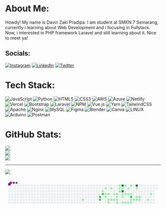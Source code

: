 # About Me:
Howdy! My name is Davin Zaki Pradipa. I am student at SMKN 7 Semarang, currently i learning about Web Development and i focusing in Fullstack. Now, i interested in PHP framework Laravel and still learning about it. Nice to meet ya!


## Socials:
[![Instagram](https://img.shields.io/badge/Instagram-%23E4405F.svg?logo=Instagram&logoColor=white)](https://instagram.com/davinzakip) [![LinkedIn](https://img.shields.io/badge/LinkedIn-%230077B5.svg?logo=linkedin&logoColor=white)](https://linkedin.com/in/davinzaki) [![Twitter](https://img.shields.io/badge/Twitter-%231DA1F2.svg?logo=Twitter&logoColor=white)](https://twitter.com/davinzaki11) 

# Tech Stack:
![JavaScript](https://img.shields.io/badge/javascript-%23323330.svg?style=flat&logo=javascript&logoColor=%23F7DF1E) ![Python](https://img.shields.io/badge/python-3670A0?style=flat&logo=python&logoColor=ffdd54) ![HTML5](https://img.shields.io/badge/html5-%23E34F26.svg?style=flat&logo=html5&logoColor=white) ![CSS3](https://img.shields.io/badge/css3-%231572B6.svg?style=flat&logo=css3&logoColor=white) ![AWS](https://img.shields.io/badge/AWS-%23FF9900.svg?style=flat&logo=amazon-aws&logoColor=white) ![Azure](https://img.shields.io/badge/azure-%230072C6.svg?style=flat&logo=azure-devops&logoColor=white) ![Netlify](https://img.shields.io/badge/netlify-%23000000.svg?style=flat&logo=netlify&logoColor=#00C7B7) ![Vercel](https://img.shields.io/badge/vercel-%23000000.svg?style=flat&logo=vercel&logoColor=white) ![Bootstrap](https://img.shields.io/badge/bootstrap-%23563D7C.svg?style=flat&logo=bootstrap&logoColor=white) ![Laravel](https://img.shields.io/badge/laravel-%23FF2D20.svg?style=flat&logo=laravel&logoColor=white) ![NPM](https://img.shields.io/badge/NPM-%23000000.svg?style=flat&logo=npm&logoColor=white) ![Vue.js](https://img.shields.io/badge/vuejs-%2335495e.svg?style=flat&logo=vuedotjs&logoColor=%234FC08D) ![Yarn](https://img.shields.io/badge/yarn-%232C8EBB.svg?style=flat&logo=yarn&logoColor=white) ![TailwindCSS](https://img.shields.io/badge/tailwindcss-%2338B2AC.svg?style=flat&logo=tailwind-css&logoColor=white) ![Apache](https://img.shields.io/badge/apache-%23D42029.svg?style=flat&logo=apache&logoColor=white) ![Nginx](https://img.shields.io/badge/nginx-%23009639.svg?style=flat&logo=nginx&logoColor=white) ![MySQL](https://img.shields.io/badge/mysql-%2300f.svg?style=flat&logo=mysql&logoColor=white) 	![Figma](https://img.shields.io/badge/figma-%23F24E1E.svg?style=flat&logo=figma&logoColor=white) ![Blender](https://img.shields.io/badge/blender-%23F5792A.svg?style=flat&logo=blender&logoColor=white) ![Canva](https://img.shields.io/badge/Canva-%2300C4CC.svg?style=flat&logo=Canva&logoColor=white) ![LINUX](https://img.shields.io/badge/Linux-FCC624?style=flat&logo=linux&logoColor=black) ![Arduino](https://img.shields.io/badge/-Arduino-00979D?style=flat&logo=Arduino&logoColor=white) ![Postman](https://img.shields.io/badge/Postman-FF6C37?style=flat&logo=postman&logoColor=white)
# GitHub Stats:
![](https://github-readme-stats.vercel.app/api?username=davinzaki&theme=dark&hide_border=false&include_all_commits=true&count_private=true)<br/>
![](https://github-readme-streak-stats.herokuapp.com/?user=davinzaki&theme=dark&hide_border=false)<br/>
![](https://github-readme-stats.vercel.app/api/top-langs/?username=davinzaki&theme=dark&hide_border=false&include_all_commits=true&count_private=true&layout=compact)

---
[![](https://visitcount.itsvg.in/api?id=davinzaki&icon=0&color=12)](https://visitcount.itsvg.in)

<svg viewBox="-16 -32 880 192" width="880" height="192" xmlns="http://www.w3.org/2000/svg"><style>@keyframes c0{15.16%{fill:var(--c1)}15.18%,to{fill:var(--ce)}}@keyframes c1{68.71%{fill:var(--c2)}68.73%,to{fill:var(--ce)}}@keyframes c2{69.18%{fill:var(--c2)}69.2%,to{fill:var(--ce)}}@keyframes c3{19.9%{fill:var(--c1)}19.92%,to{fill:var(--ce)}}@keyframes c4{67.76%{fill:var(--c2)}67.78%,to{fill:var(--ce)}}@keyframes c5{20.84%{fill:var(--c1)}20.86%,to{fill:var(--ce)}}@keyframes c6{41.7%{fill:var(--c1)}41.72%,to{fill:var(--ce)}}@keyframes c7{42.17%{fill:var(--c1)}42.19%,to{fill:var(--ce)}}@keyframes c8{41.22%{fill:var(--c1)}41.24%,to{fill:var(--ce)}}@keyframes c9{43.12%{fill:var(--c1)}43.14%,to{fill:var(--ce)}}@keyframes ca{48.33%{fill:var(--c1)}48.35%,to{fill:var(--ce)}}@keyframes cb{21.79%{fill:var(--c1)}21.81%,to{fill:var(--ce)}}@keyframes cc{43.59%{fill:var(--c1)}43.61%,to{fill:var(--ce)}}@keyframes cd{40.27%{fill:var(--c1)}40.29%,to{fill:var(--ce)}}@keyframes ce{44.07%{fill:var(--c1)}44.09%,to{fill:var(--ce)}}@keyframes cf{39.8%{fill:var(--c1)}39.82%,to{fill:var(--ce)}}@keyframes cg{45.01%{fill:var(--c1)}45.03%,to{fill:var(--ce)}}@keyframes ch{44.54%{fill:var(--c1)}44.56%,to{fill:var(--ce)}}@keyframes ci{46.91%{fill:var(--c1)}46.93%,to{fill:var(--ce)}}@keyframes cj{37.9%{fill:var(--c1)}37.92%,to{fill:var(--ce)}}@keyframes ck{23.21%{fill:var(--c1)}23.23%,to{fill:var(--ce)}}@keyframes cl{36.96%{fill:var(--c1)}36.98%,to{fill:var(--ce)}}@keyframes cm{75.35%{fill:var(--c4)}75.37%,to{fill:var(--ce)}}@keyframes cn{23.69%{fill:var(--c1)}23.71%,to{fill:var(--ce)}}@keyframes co{74.4%{fill:var(--c4)}74.42%,to{fill:var(--ce)}}@keyframes cp{36.01%{fill:var(--c1)}36.03%,to{fill:var(--ce)}}@keyframes cq{35.54%{fill:var(--c1)}35.56%,to{fill:var(--ce)}}@keyframes cr{34.59%{fill:var(--c1)}34.61%,to{fill:var(--ce)}}@keyframes cs{26.53%{fill:var(--c1)}26.55%,to{fill:var(--ce)}}@keyframes ct{27.95%{fill:var(--c1)}27.97%,to{fill:var(--ce)}}@keyframes cu{34.11%{fill:var(--c1)}34.13%,to{fill:var(--ce)}}@keyframes cv{24.63%{fill:var(--c1)}24.65%,to{fill:var(--ce)}}@keyframes cw{28.43%{fill:var(--c1)}28.45%,to{fill:var(--ce)}}@keyframes cx{33.64%{fill:var(--c1)}33.66%,to{fill:var(--ce)}}@keyframes cy{25.58%{fill:var(--c1)}25.6%,to{fill:var(--ce)}}@keyframes cz{28.9%{fill:var(--c1)}28.92%,to{fill:var(--ce)}}@keyframes c10{62.55%{fill:var(--c2)}62.57%,to{fill:var(--ce)}}@keyframes c11{32.69%{fill:var(--c1)}32.71%,to{fill:var(--ce)}}@keyframes c12{33.17%{fill:var(--c1)}33.19%,to{fill:var(--ce)}}@keyframes c13{32.22%{fill:var(--c1)}32.24%,to{fill:var(--ce)}}@keyframes c14{77.72%{fill:var(--c4)}77.74%,to{fill:var(--ce)}}@keyframes c15{60.18%{fill:var(--c1)}60.2%,to{fill:var(--ce)}}@keyframes c16{30.32%{fill:var(--c1)}30.34%,to{fill:var(--ce)}}@keyframes c17{31.74%{fill:var(--c1)}31.76%,to{fill:var(--ce)}}@keyframes c18{30.8%{fill:var(--c1)}30.82%,to{fill:var(--ce)}}@keyframes c19{31.27%{fill:var(--c1)}31.29%,to{fill:var(--ce)}}@keyframes c1a{55.44%{fill:var(--c1)}55.46%,to{fill:var(--ce)}}@keyframes c1b{56.86%{fill:var(--c1)}56.88%,to{fill:var(--ce)}}@keyframes u0{15.16%{transform:scale(0,1)}15.18%,19.9%{transform:scale(.02,1)}19.92%,20.84%{transform:scale(.05,1)}20.86%,21.79%{transform:scale(.07,1)}21.81%,23.21%{transform:scale(.1,1)}23.23%,23.69%{transform:scale(.12,1)}23.71%,24.63%{transform:scale(.15,1)}24.65%,25.58%{transform:scale(.17,1)}25.6%,26.53%{transform:scale(.2,1)}26.55%,27.95%{transform:scale(.22,1)}27.97%,28.43%{transform:scale(.24,1)}28.45%,28.9%{transform:scale(.27,1)}28.92%,30.32%{transform:scale(.29,1)}30.34%,30.8%{transform:scale(.32,1)}30.82%,31.27%{transform:scale(.34,1)}31.29%,31.74%{transform:scale(.37,1)}31.76%,32.22%{transform:scale(.39,1)}32.24%,32.69%{transform:scale(.41,1)}32.71%,33.17%{transform:scale(.44,1)}33.19%,33.64%{transform:scale(.46,1)}33.66%,34.11%{transform:scale(.49,1)}34.13%,34.59%{transform:scale(.51,1)}34.61%,35.54%{transform:scale(.54,1)}35.56%,36.01%{transform:scale(.56,1)}36.03%,36.96%{transform:scale(.59,1)}36.98%,37.9%{transform:scale(.61,1)}37.92%,39.8%{transform:scale(.63,1)}39.82%,40.27%{transform:scale(.66,1)}40.29%,41.22%{transform:scale(.68,1)}41.24%,41.7%{transform:scale(.71,1)}41.72%,42.17%{transform:scale(.73,1)}42.19%,43.12%{transform:scale(.76,1)}43.14%,43.59%{transform:scale(.78,1)}43.61%,44.07%{transform:scale(.8,1)}44.09%,44.54%{transform:scale(.83,1)}44.56%,45.01%{transform:scale(.85,1)}45.03%,46.91%{transform:scale(.88,1)}46.93%,48.33%{transform:scale(.9,1)}48.35%,55.44%{transform:scale(.93,1)}55.46%,56.86%{transform:scale(.95,1)}56.88%,60.18%{transform:scale(.98,1)}60.2%,to{transform:scale(1,1)}}@keyframes u1{62.55%{transform:scale(0,1)}62.57%,67.76%{transform:scale(.25,1)}67.78%,68.71%{transform:scale(.5,1)}68.73%,69.18%{transform:scale(.75,1)}69.2%,to{transform:scale(1,1)}}@keyframes u2{74.4%{transform:scale(0,1)}74.42%,75.35%{transform:scale(.33,1)}75.37%,77.72%{transform:scale(.67,1)}77.74%,to{transform:scale(1,1)}}@keyframes s0{0%,99.53%{transform:translate(0,-16px)}.47%{transform:translate(0,0)}12.8%{transform:translate(416px,0)}15.17%{transform:translate(416px,80px)}17.54%{transform:translate(496px,80px)}18.48%{transform:translate(496px,48px)}18.96%,68.25%{transform:translate(512px,48px)}19.43%{transform:translate(512px,32px)}20.38%{transform:translate(544px,32px)}20.85%{transform:translate(544px,16px)}25.12%,61.14%{transform:translate(688px,16px)}25.59%{transform:translate(688px,0)}26.54%{transform:translate(656px,0)}27.96%{transform:translate(656px,48px)}29.86%{transform:translate(720px,48px)}30.33%{transform:translate(720px,64px)}30.81%{transform:translate(736px,64px)}31.28%{transform:translate(736px,80px)}32.7%{transform:translate(688px,80px)}33.18%{transform:translate(688px,96px)}34.6%{transform:translate(640px,96px)}36.02%{transform:translate(640px,48px)}36.49%{transform:translate(624px,48px)}37.91%{transform:translate(624px,0)}38.39%{transform:translate(608px,0)}39.81%{transform:translate(608px,48px)}41.71%{transform:translate(544px,48px)}42.18%{transform:translate(544px,64px)}42.65%{transform:translate(560px,64px)}43.13%,48.82%{transform:translate(560px,80px)}44.55%,46.45%{transform:translate(608px,80px)}45.02%{transform:translate(608px,64px)}45.5%{transform:translate(624px,64px)}45.97%{transform:translate(624px,80px)}46.92%{transform:translate(608px,96px)}48.34%{transform:translate(560px,96px)}55.92%{transform:translate(800px,80px)}57.82%{transform:translate(800px,16px)}62.56%{transform:translate(688px,64px)}63.03%{transform:translate(672px,64px)}63.51%{transform:translate(672px,48px)}69.19%{transform:translate(512px,80px)}72.99%{transform:translate(640px,80px)}75.36%{transform:translate(640px,0)}77.73%{transform:translate(720px,0)}78.2%{transform:translate(720px,-16px)}}@keyframes s1{0%,99.53%{transform:translate(16px,-16px)}.47%{transform:translate(0,-16px)}.95%{transform:translate(0,0)}13.27%{transform:translate(416px,0)}15.64%{transform:translate(416px,80px)}18.01%{transform:translate(496px,80px)}18.96%{transform:translate(496px,48px)}19.43%,68.72%{transform:translate(512px,48px)}19.91%{transform:translate(512px,32px)}20.85%{transform:translate(544px,32px)}21.33%{transform:translate(544px,16px)}25.59%,61.61%{transform:translate(688px,16px)}26.07%{transform:translate(688px,0)}27.01%{transform:translate(656px,0)}28.44%{transform:translate(656px,48px)}30.33%{transform:translate(720px,48px)}30.81%{transform:translate(720px,64px)}31.28%{transform:translate(736px,64px)}31.75%{transform:translate(736px,80px)}33.18%{transform:translate(688px,80px)}33.65%{transform:translate(688px,96px)}35.07%{transform:translate(640px,96px)}36.49%{transform:translate(640px,48px)}36.97%{transform:translate(624px,48px)}38.39%{transform:translate(624px,0)}38.86%{transform:translate(608px,0)}40.28%{transform:translate(608px,48px)}42.18%{transform:translate(544px,48px)}42.65%{transform:translate(544px,64px)}43.13%{transform:translate(560px,64px)}43.6%,49.29%{transform:translate(560px,80px)}45.02%,46.92%{transform:translate(608px,80px)}45.5%{transform:translate(608px,64px)}45.97%{transform:translate(624px,64px)}46.45%{transform:translate(624px,80px)}47.39%{transform:translate(608px,96px)}48.82%{transform:translate(560px,96px)}56.4%{transform:translate(800px,80px)}58.29%{transform:translate(800px,16px)}63.03%{transform:translate(688px,64px)}63.51%{transform:translate(672px,64px)}63.98%{transform:translate(672px,48px)}69.67%{transform:translate(512px,80px)}73.46%{transform:translate(640px,80px)}75.83%{transform:translate(640px,0)}78.2%{transform:translate(720px,0)}78.67%{transform:translate(720px,-16px)}}@keyframes s2{0%,99.53%{transform:translate(32px,-16px)}.95%{transform:translate(0,-16px)}1.42%{transform:translate(0,0)}13.74%{transform:translate(416px,0)}16.11%{transform:translate(416px,80px)}18.48%{transform:translate(496px,80px)}19.43%{transform:translate(496px,48px)}19.91%,69.19%{transform:translate(512px,48px)}20.38%{transform:translate(512px,32px)}21.33%{transform:translate(544px,32px)}21.8%{transform:translate(544px,16px)}26.07%,62.09%{transform:translate(688px,16px)}26.54%{transform:translate(688px,0)}27.49%{transform:translate(656px,0)}28.91%{transform:translate(656px,48px)}30.81%{transform:translate(720px,48px)}31.28%{transform:translate(720px,64px)}31.75%{transform:translate(736px,64px)}32.23%{transform:translate(736px,80px)}33.65%{transform:translate(688px,80px)}34.12%{transform:translate(688px,96px)}35.55%{transform:translate(640px,96px)}36.97%{transform:translate(640px,48px)}37.44%{transform:translate(624px,48px)}38.86%{transform:translate(624px,0)}39.34%{transform:translate(608px,0)}40.76%{transform:translate(608px,48px)}42.65%{transform:translate(544px,48px)}43.13%{transform:translate(544px,64px)}43.6%{transform:translate(560px,64px)}44.08%,49.76%{transform:translate(560px,80px)}45.5%,47.39%{transform:translate(608px,80px)}45.97%{transform:translate(608px,64px)}46.45%{transform:translate(624px,64px)}46.92%{transform:translate(624px,80px)}47.87%{transform:translate(608px,96px)}49.29%{transform:translate(560px,96px)}56.87%{transform:translate(800px,80px)}58.77%{transform:translate(800px,16px)}63.51%{transform:translate(688px,64px)}63.98%{transform:translate(672px,64px)}64.45%{transform:translate(672px,48px)}70.14%{transform:translate(512px,80px)}73.93%{transform:translate(640px,80px)}76.3%{transform:translate(640px,0)}78.67%{transform:translate(720px,0)}79.15%{transform:translate(720px,-16px)}}@keyframes s3{0%,99.53%{transform:translate(48px,-16px)}1.42%{transform:translate(0,-16px)}1.9%{transform:translate(0,0)}14.22%{transform:translate(416px,0)}16.59%{transform:translate(416px,80px)}18.96%{transform:translate(496px,80px)}19.91%{transform:translate(496px,48px)}20.38%,69.67%{transform:translate(512px,48px)}20.85%{transform:translate(512px,32px)}21.8%{transform:translate(544px,32px)}22.27%{transform:translate(544px,16px)}26.54%,62.56%{transform:translate(688px,16px)}27.01%{transform:translate(688px,0)}27.96%{transform:translate(656px,0)}29.38%{transform:translate(656px,48px)}31.28%{transform:translate(720px,48px)}31.75%{transform:translate(720px,64px)}32.23%{transform:translate(736px,64px)}32.7%{transform:translate(736px,80px)}34.12%{transform:translate(688px,80px)}34.6%{transform:translate(688px,96px)}36.02%{transform:translate(640px,96px)}37.44%{transform:translate(640px,48px)}37.91%{transform:translate(624px,48px)}39.34%{transform:translate(624px,0)}39.81%{transform:translate(608px,0)}41.23%{transform:translate(608px,48px)}43.13%{transform:translate(544px,48px)}43.6%{transform:translate(544px,64px)}44.08%{transform:translate(560px,64px)}44.55%,50.24%{transform:translate(560px,80px)}45.97%,47.87%{transform:translate(608px,80px)}46.45%{transform:translate(608px,64px)}46.92%{transform:translate(624px,64px)}47.39%{transform:translate(624px,80px)}48.34%{transform:translate(608px,96px)}49.76%{transform:translate(560px,96px)}57.35%{transform:translate(800px,80px)}59.24%{transform:translate(800px,16px)}63.98%{transform:translate(688px,64px)}64.45%{transform:translate(672px,64px)}64.93%{transform:translate(672px,48px)}70.62%{transform:translate(512px,80px)}74.41%{transform:translate(640px,80px)}76.78%{transform:translate(640px,0)}79.15%{transform:translate(720px,0)}79.62%{transform:translate(720px,-16px)}}:root{--cb:#1b1f230a;--cs:purple;--ce:#ebedf0;--c0:#ebedf0;--c1:#9be9a8;--c2:#40c463;--c3:#30a14e;--c4:#216e39}@media (prefers-color-scheme:dark){:root{--cb:#1b1f230a;--cs:purple;--ce:#161b22;--c1:#01311f;--c2:#034525;--c3:#0f6d31;--c4:#00c647}}.c{shape-rendering:geometricPrecision;rx:2;ry:2;fill:var(--ce);stroke-width:1px;stroke:var(--cb);animation:none 21100ms linear infinite}.c.c0{fill:var(--c1);animation-name:c0}.c.c1,.c.c2{fill:var(--c2);animation-name:c1}.c.c2{animation-name:c2}.c.c3{fill:var(--c1);animation-name:c3}.c.c4{fill:var(--c2);animation-name:c4}.c.c5,.c.c6{fill:var(--c1);animation-name:c5}.c.c6{animation-name:c6}.c.c7,.c.c8,.c.c9{fill:var(--c1);animation-name:c7}.c.c8,.c.c9{animation-name:c8}.c.c9{animation-name:c9}.c.ca,.c.cb,.c.cc{fill:var(--c1);animation-name:ca}.c.cb,.c.cc{animation-name:cb}.c.cc{animation-name:cc}.c.cd,.c.ce,.c.cf{fill:var(--c1);animation-name:cd}.c.ce,.c.cf{animation-name:ce}.c.cf{animation-name:cf}.c.cg,.c.ch,.c.ci{fill:var(--c1);animation-name:cg}.c.ch,.c.ci{animation-name:ch}.c.ci{animation-name:ci}.c.cj,.c.ck,.c.cl{fill:var(--c1);animation-name:cj}.c.ck,.c.cl{animation-name:ck}.c.cl{animation-name:cl}.c.cm{fill:var(--c4);animation-name:cm}.c.cn{fill:var(--c1);animation-name:cn}.c.co{fill:var(--c4);animation-name:co}.c.cp,.c.cq{fill:var(--c1);animation-name:cp}.c.cq{animation-name:cq}.c.cr,.c.cs,.c.ct{fill:var(--c1);animation-name:cr}.c.cs,.c.ct{animation-name:cs}.c.ct{animation-name:ct}.c.cu,.c.cv,.c.cw{fill:var(--c1);animation-name:cu}.c.cv,.c.cw{animation-name:cv}.c.cw{animation-name:cw}.c.cx,.c.cy,.c.cz{fill:var(--c1);animation-name:cx}.c.cy,.c.cz{animation-name:cy}.c.cz{animation-name:cz}.c.c10{fill:var(--c2);animation-name:c10}.c.c11,.c.c12,.c.c13{fill:var(--c1);animation-name:c11}.c.c12,.c.c13{animation-name:c12}.c.c13{animation-name:c13}.c.c14{fill:var(--c4);animation-name:c14}.c.c15{fill:var(--c1);animation-name:c15}.c.c16,.c.c17,.c.c18{fill:var(--c1);animation-name:c16}.c.c17,.c.c18{animation-name:c17}.c.c18{animation-name:c18}.c.c19,.c.c1a,.c.c1b{fill:var(--c1);animation-name:c19}.c.c1a,.c.c1b{animation-name:c1a}.c.c1b{animation-name:c1b}.s,.u{animation:none linear 21100ms infinite}.u,.u.u0{transform-origin:0 0}.u{transform:scale(0,1)}.u.u0{fill:var(--c1);animation-name:u0}.u.u1{fill:var(--c2);animation-name:u1;transform-origin:724.3px 0}.u.u2{fill:var(--c4);animation-name:u2;transform-origin:795px 0}.s{shape-rendering:geometricPrecision;fill:var(--cs)}.s.s0{transform:translate(0,-16px);animation-name:s0}.s.s1{transform:translate(16px,-16px);animation-name:s1}.s.s2{transform:translate(32px,-16px);animation-name:s2}.s.s3{transform:translate(48px,-16px);animation-name:s3}</style><rect class="c" x="2" y="2" width="12" height="12"/><rect class="c" x="2" y="18" width="12" height="12"/><rect class="c" x="2" y="34" width="12" height="12"/><rect class="c" x="2" y="50" width="12" height="12"/><rect class="c" x="2" y="66" width="12" height="12"/><rect class="c" x="2" y="82" width="12" height="12"/><rect class="c" x="2" y="98" width="12" height="12"/><rect class="c" x="18" y="2" width="12" height="12"/><rect class="c" x="18" y="18" width="12" height="12"/><rect class="c" x="18" y="34" width="12" height="12"/><rect class="c" x="18" y="50" width="12" height="12"/><rect class="c" x="18" y="66" width="12" height="12"/><rect class="c" x="18" y="82" width="12" height="12"/><rect class="c" x="18" y="98" width="12" height="12"/><rect class="c" x="34" y="2" width="12" height="12"/><rect class="c" x="34" y="18" width="12" height="12"/><rect class="c" x="34" y="34" width="12" height="12"/><rect class="c" x="34" y="50" width="12" height="12"/><rect class="c" x="34" y="66" width="12" height="12"/><rect class="c" x="34" y="82" width="12" height="12"/><rect class="c" x="34" y="98" width="12" height="12"/><rect class="c" x="50" y="2" width="12" height="12"/><rect class="c" x="50" y="18" width="12" height="12"/><rect class="c" x="50" y="34" width="12" height="12"/><rect class="c" x="50" y="50" width="12" height="12"/><rect class="c" x="50" y="66" width="12" height="12"/><rect class="c" x="50" y="82" width="12" height="12"/><rect class="c" x="50" y="98" width="12" height="12"/><rect class="c" x="66" y="2" width="12" height="12"/><rect class="c" x="66" y="18" width="12" height="12"/><rect class="c" x="66" y="34" width="12" height="12"/><rect class="c" x="66" y="50" width="12" height="12"/><rect class="c" x="66" y="66" width="12" height="12"/><rect class="c" x="66" y="82" width="12" height="12"/><rect class="c" x="66" y="98" width="12" height="12"/><rect class="c" x="82" y="2" width="12" height="12"/><rect class="c" x="82" y="18" width="12" height="12"/><rect class="c" x="82" y="34" width="12" height="12"/><rect class="c" x="82" y="50" width="12" height="12"/><rect class="c" x="82" y="66" width="12" height="12"/><rect class="c" x="82" y="82" width="12" height="12"/><rect class="c" x="82" y="98" width="12" height="12"/><rect class="c" x="98" y="2" width="12" height="12"/><rect class="c" x="98" y="18" width="12" height="12"/><rect class="c" x="98" y="34" width="12" height="12"/><rect class="c" x="98" y="50" width="12" height="12"/><rect class="c" x="98" y="66" width="12" height="12"/><rect class="c" x="98" y="82" width="12" height="12"/><rect class="c" x="98" y="98" width="12" height="12"/><rect class="c" x="114" y="2" width="12" height="12"/><rect class="c" x="114" y="18" width="12" height="12"/><rect class="c" x="114" y="34" width="12" height="12"/><rect class="c" x="114" y="50" width="12" height="12"/><rect class="c" x="114" y="66" width="12" height="12"/><rect class="c" x="114" y="82" width="12" height="12"/><rect class="c" x="114" y="98" width="12" height="12"/><rect class="c" x="130" y="2" width="12" height="12"/><rect class="c" x="130" y="18" width="12" height="12"/><rect class="c" x="130" y="34" width="12" height="12"/><rect class="c" x="130" y="50" width="12" height="12"/><rect class="c" x="130" y="66" width="12" height="12"/><rect class="c" x="130" y="82" width="12" height="12"/><rect class="c" x="130" y="98" width="12" height="12"/><rect class="c" x="146" y="2" width="12" height="12"/><rect class="c" x="146" y="18" width="12" height="12"/><rect class="c" x="146" y="34" width="12" height="12"/><rect class="c" x="146" y="50" width="12" height="12"/><rect class="c" x="146" y="66" width="12" height="12"/><rect class="c" x="146" y="82" width="12" height="12"/><rect class="c" x="146" y="98" width="12" height="12"/><rect class="c" x="162" y="2" width="12" height="12"/><rect class="c" x="162" y="18" width="12" height="12"/><rect class="c" x="162" y="34" width="12" height="12"/><rect class="c" x="162" y="50" width="12" height="12"/><rect class="c" x="162" y="66" width="12" height="12"/><rect class="c" x="162" y="82" width="12" height="12"/><rect class="c" x="162" y="98" width="12" height="12"/><rect class="c" x="178" y="2" width="12" height="12"/><rect class="c" x="178" y="18" width="12" height="12"/><rect class="c" x="178" y="34" width="12" height="12"/><rect class="c" x="178" y="50" width="12" height="12"/><rect class="c" x="178" y="66" width="12" height="12"/><rect class="c" x="178" y="82" width="12" height="12"/><rect class="c" x="178" y="98" width="12" height="12"/><rect class="c" x="194" y="2" width="12" height="12"/><rect class="c" x="194" y="18" width="12" height="12"/><rect class="c" x="194" y="34" width="12" height="12"/><rect class="c" x="194" y="50" width="12" height="12"/><rect class="c" x="194" y="66" width="12" height="12"/><rect class="c" x="194" y="82" width="12" height="12"/><rect class="c" x="194" y="98" width="12" height="12"/><rect class="c" x="210" y="2" width="12" height="12"/><rect class="c" x="210" y="18" width="12" height="12"/><rect class="c" x="210" y="34" width="12" height="12"/><rect class="c" x="210" y="50" width="12" height="12"/><rect class="c" x="210" y="66" width="12" height="12"/><rect class="c" x="210" y="82" width="12" height="12"/><rect class="c" x="210" y="98" width="12" height="12"/><rect class="c" x="226" y="2" width="12" height="12"/><rect class="c" x="226" y="18" width="12" height="12"/><rect class="c" x="226" y="34" width="12" height="12"/><rect class="c" x="226" y="50" width="12" height="12"/><rect class="c" x="226" y="66" width="12" height="12"/><rect class="c" x="226" y="82" width="12" height="12"/><rect class="c" x="226" y="98" width="12" height="12"/><rect class="c" x="242" y="2" width="12" height="12"/><rect class="c" x="242" y="18" width="12" height="12"/><rect class="c" x="242" y="34" width="12" height="12"/><rect class="c" x="242" y="50" width="12" height="12"/><rect class="c" x="242" y="66" width="12" height="12"/><rect class="c" x="242" y="82" width="12" height="12"/><rect class="c" x="242" y="98" width="12" height="12"/><rect class="c" x="258" y="2" width="12" height="12"/><rect class="c" x="258" y="18" width="12" height="12"/><rect class="c" x="258" y="34" width="12" height="12"/><rect class="c" x="258" y="50" width="12" height="12"/><rect class="c" x="258" y="66" width="12" height="12"/><rect class="c" x="258" y="82" width="12" height="12"/><rect class="c" x="258" y="98" width="12" height="12"/><rect class="c" x="274" y="2" width="12" height="12"/><rect class="c" x="274" y="18" width="12" height="12"/><rect class="c" x="274" y="34" width="12" height="12"/><rect class="c" x="274" y="50" width="12" height="12"/><rect class="c" x="274" y="66" width="12" height="12"/><rect class="c" x="274" y="82" width="12" height="12"/><rect class="c" x="274" y="98" width="12" height="12"/><rect class="c" x="290" y="2" width="12" height="12"/><rect class="c" x="290" y="18" width="12" height="12"/><rect class="c" x="290" y="34" width="12" height="12"/><rect class="c" x="290" y="50" width="12" height="12"/><rect class="c" x="290" y="66" width="12" height="12"/><rect class="c" x="290" y="82" width="12" height="12"/><rect class="c" x="290" y="98" width="12" height="12"/><rect class="c" x="306" y="2" width="12" height="12"/><rect class="c" x="306" y="18" width="12" height="12"/><rect class="c" x="306" y="34" width="12" height="12"/><rect class="c" x="306" y="50" width="12" height="12"/><rect class="c" x="306" y="66" width="12" height="12"/><rect class="c" x="306" y="82" width="12" height="12"/><rect class="c" x="306" y="98" width="12" height="12"/><rect class="c" x="322" y="2" width="12" height="12"/><rect class="c" x="322" y="18" width="12" height="12"/><rect class="c" x="322" y="34" width="12" height="12"/><rect class="c" x="322" y="50" width="12" height="12"/><rect class="c" x="322" y="66" width="12" height="12"/><rect class="c" x="322" y="82" width="12" height="12"/><rect class="c" x="322" y="98" width="12" height="12"/><rect class="c" x="338" y="2" width="12" height="12"/><rect class="c" x="338" y="18" width="12" height="12"/><rect class="c" x="338" y="34" width="12" height="12"/><rect class="c" x="338" y="50" width="12" height="12"/><rect class="c" x="338" y="66" width="12" height="12"/><rect class="c" x="338" y="82" width="12" height="12"/><rect class="c" x="338" y="98" width="12" height="12"/><rect class="c" x="354" y="2" width="12" height="12"/><rect class="c" x="354" y="18" width="12" height="12"/><rect class="c" x="354" y="34" width="12" height="12"/><rect class="c" x="354" y="50" width="12" height="12"/><rect class="c" x="354" y="66" width="12" height="12"/><rect class="c" x="354" y="82" width="12" height="12"/><rect class="c" x="354" y="98" width="12" height="12"/><rect class="c" x="370" y="2" width="12" height="12"/><rect class="c" x="370" y="18" width="12" height="12"/><rect class="c" x="370" y="34" width="12" height="12"/><rect class="c" x="370" y="50" width="12" height="12"/><rect class="c" x="370" y="66" width="12" height="12"/><rect class="c" x="370" y="82" width="12" height="12"/><rect class="c" x="370" y="98" width="12" height="12"/><rect class="c" x="386" y="2" width="12" height="12"/><rect class="c" x="386" y="18" width="12" height="12"/><rect class="c" x="386" y="34" width="12" height="12"/><rect class="c" x="386" y="50" width="12" height="12"/><rect class="c" x="386" y="66" width="12" height="12"/><rect class="c" x="386" y="82" width="12" height="12"/><rect class="c" x="386" y="98" width="12" height="12"/><rect class="c" x="402" y="2" width="12" height="12"/><rect class="c" x="402" y="18" width="12" height="12"/><rect class="c" x="402" y="34" width="12" height="12"/><rect class="c" x="402" y="50" width="12" height="12"/><rect class="c" x="402" y="66" width="12" height="12"/><rect class="c" x="402" y="82" width="12" height="12"/><rect class="c" x="402" y="98" width="12" height="12"/><rect class="c" x="418" y="2" width="12" height="12"/><rect class="c" x="418" y="18" width="12" height="12"/><rect class="c" x="418" y="34" width="12" height="12"/><rect class="c" x="418" y="50" width="12" height="12"/><rect class="c" x="418" y="66" width="12" height="12"/><rect class="c c0" x="418" y="82" width="12" height="12"/><rect class="c" x="418" y="98" width="12" height="12"/><rect class="c" x="434" y="2" width="12" height="12"/><rect class="c" x="434" y="18" width="12" height="12"/><rect class="c" x="434" y="34" width="12" height="12"/><rect class="c" x="434" y="50" width="12" height="12"/><rect class="c" x="434" y="66" width="12" height="12"/><rect class="c" x="434" y="82" width="12" height="12"/><rect class="c" x="434" y="98" width="12" height="12"/><rect class="c" x="450" y="2" width="12" height="12"/><rect class="c" x="450" y="18" width="12" height="12"/><rect class="c" x="450" y="34" width="12" height="12"/><rect class="c" x="450" y="50" width="12" height="12"/><rect class="c" x="450" y="66" width="12" height="12"/><rect class="c" x="450" y="82" width="12" height="12"/><rect class="c" x="450" y="98" width="12" height="12"/><rect class="c" x="466" y="2" width="12" height="12"/><rect class="c" x="466" y="18" width="12" height="12"/><rect class="c" x="466" y="34" width="12" height="12"/><rect class="c" x="466" y="50" width="12" height="12"/><rect class="c" x="466" y="66" width="12" height="12"/><rect class="c" x="466" y="82" width="12" height="12"/><rect class="c" x="466" y="98" width="12" height="12"/><rect class="c" x="482" y="2" width="12" height="12"/><rect class="c" x="482" y="18" width="12" height="12"/><rect class="c" x="482" y="34" width="12" height="12"/><rect class="c" x="482" y="50" width="12" height="12"/><rect class="c" x="482" y="66" width="12" height="12"/><rect class="c" x="482" y="82" width="12" height="12"/><rect class="c" x="482" y="98" width="12" height="12"/><rect class="c" x="498" y="2" width="12" height="12"/><rect class="c" x="498" y="18" width="12" height="12"/><rect class="c" x="498" y="34" width="12" height="12"/><rect class="c" x="498" y="50" width="12" height="12"/><rect class="c" x="498" y="66" width="12" height="12"/><rect class="c" x="498" y="82" width="12" height="12"/><rect class="c" x="498" y="98" width="12" height="12"/><rect class="c" x="514" y="2" width="12" height="12"/><rect class="c" x="514" y="18" width="12" height="12"/><rect class="c" x="514" y="34" width="12" height="12"/><rect class="c" x="514" y="50" width="12" height="12"/><rect class="c c1" x="514" y="66" width="12" height="12"/><rect class="c c2" x="514" y="82" width="12" height="12"/><rect class="c" x="514" y="98" width="12" height="12"/><rect class="c" x="530" y="2" width="12" height="12"/><rect class="c" x="530" y="18" width="12" height="12"/><rect class="c c3" x="530" y="34" width="12" height="12"/><rect class="c c4" x="530" y="50" width="12" height="12"/><rect class="c" x="530" y="66" width="12" height="12"/><rect class="c" x="530" y="82" width="12" height="12"/><rect class="c" x="530" y="98" width="12" height="12"/><rect class="c" x="546" y="2" width="12" height="12"/><rect class="c c5" x="546" y="18" width="12" height="12"/><rect class="c" x="546" y="34" width="12" height="12"/><rect class="c c6" x="546" y="50" width="12" height="12"/><rect class="c c7" x="546" y="66" width="12" height="12"/><rect class="c" x="546" y="82" width="12" height="12"/><rect class="c" x="546" y="98" width="12" height="12"/><rect class="c" x="562" y="2" width="12" height="12"/><rect class="c" x="562" y="18" width="12" height="12"/><rect class="c" x="562" y="34" width="12" height="12"/><rect class="c c8" x="562" y="50" width="12" height="12"/><rect class="c" x="562" y="66" width="12" height="12"/><rect class="c c9" x="562" y="82" width="12" height="12"/><rect class="c ca" x="562" y="98" width="12" height="12"/><rect class="c" x="578" y="2" width="12" height="12"/><rect class="c cb" x="578" y="18" width="12" height="12"/><rect class="c" x="578" y="34" width="12" height="12"/><rect class="c" x="578" y="50" width="12" height="12"/><rect class="c" x="578" y="66" width="12" height="12"/><rect class="c cc" x="578" y="82" width="12" height="12"/><rect class="c" x="578" y="98" width="12" height="12"/><rect class="c" x="594" y="2" width="12" height="12"/><rect class="c" x="594" y="18" width="12" height="12"/><rect class="c" x="594" y="34" width="12" height="12"/><rect class="c cd" x="594" y="50" width="12" height="12"/><rect class="c" x="594" y="66" width="12" height="12"/><rect class="c ce" x="594" y="82" width="12" height="12"/><rect class="c" x="594" y="98" width="12" height="12"/><rect class="c" x="610" y="2" width="12" height="12"/><rect class="c" x="610" y="18" width="12" height="12"/><rect class="c" x="610" y="34" width="12" height="12"/><rect class="c cf" x="610" y="50" width="12" height="12"/><rect class="c cg" x="610" y="66" width="12" height="12"/><rect class="c ch" x="610" y="82" width="12" height="12"/><rect class="c ci" x="610" y="98" width="12" height="12"/><rect class="c cj" x="626" y="2" width="12" height="12"/><rect class="c ck" x="626" y="18" width="12" height="12"/><rect class="c cl" x="626" y="34" width="12" height="12"/><rect class="c" x="626" y="50" width="12" height="12"/><rect class="c" x="626" y="66" width="12" height="12"/><rect class="c" x="626" y="82" width="12" height="12"/><rect class="c" x="626" y="98" width="12" height="12"/><rect class="c cm" x="642" y="2" width="12" height="12"/><rect class="c cn" x="642" y="18" width="12" height="12"/><rect class="c co" x="642" y="34" width="12" height="12"/><rect class="c cp" x="642" y="50" width="12" height="12"/><rect class="c cq" x="642" y="66" width="12" height="12"/><rect class="c" x="642" y="82" width="12" height="12"/><rect class="c cr" x="642" y="98" width="12" height="12"/><rect class="c cs" x="658" y="2" width="12" height="12"/><rect class="c" x="658" y="18" width="12" height="12"/><rect class="c" x="658" y="34" width="12" height="12"/><rect class="c ct" x="658" y="50" width="12" height="12"/><rect class="c" x="658" y="66" width="12" height="12"/><rect class="c" x="658" y="82" width="12" height="12"/><rect class="c cu" x="658" y="98" width="12" height="12"/><rect class="c" x="674" y="2" width="12" height="12"/><rect class="c cv" x="674" y="18" width="12" height="12"/><rect class="c" x="674" y="34" width="12" height="12"/><rect class="c cw" x="674" y="50" width="12" height="12"/><rect class="c" x="674" y="66" width="12" height="12"/><rect class="c" x="674" y="82" width="12" height="12"/><rect class="c cx" x="674" y="98" width="12" height="12"/><rect class="c cy" x="690" y="2" width="12" height="12"/><rect class="c" x="690" y="18" width="12" height="12"/><rect class="c" x="690" y="34" width="12" height="12"/><rect class="c cz" x="690" y="50" width="12" height="12"/><rect class="c c10" x="690" y="66" width="12" height="12"/><rect class="c c11" x="690" y="82" width="12" height="12"/><rect class="c c12" x="690" y="98" width="12" height="12"/><rect class="c" x="706" y="2" width="12" height="12"/><rect class="c" x="706" y="18" width="12" height="12"/><rect class="c" x="706" y="34" width="12" height="12"/><rect class="c" x="706" y="50" width="12" height="12"/><rect class="c" x="706" y="66" width="12" height="12"/><rect class="c c13" x="706" y="82" width="12" height="12"/><rect class="c" x="706" y="98" width="12" height="12"/><rect class="c c14" x="722" y="2" width="12" height="12"/><rect class="c c15" x="722" y="18" width="12" height="12"/><rect class="c" x="722" y="34" width="12" height="12"/><rect class="c" x="722" y="50" width="12" height="12"/><rect class="c c16" x="722" y="66" width="12" height="12"/><rect class="c c17" x="722" y="82" width="12" height="12"/><rect class="c" x="722" y="98" width="12" height="12"/><rect class="c" x="738" y="2" width="12" height="12"/><rect class="c" x="738" y="18" width="12" height="12"/><rect class="c" x="738" y="34" width="12" height="12"/><rect class="c" x="738" y="50" width="12" height="12"/><rect class="c c18" x="738" y="66" width="12" height="12"/><rect class="c c19" x="738" y="82" width="12" height="12"/><rect class="c" x="738" y="98" width="12" height="12"/><rect class="c" x="754" y="2" width="12" height="12"/><rect class="c" x="754" y="18" width="12" height="12"/><rect class="c" x="754" y="34" width="12" height="12"/><rect class="c" x="754" y="50" width="12" height="12"/><rect class="c" x="754" y="66" width="12" height="12"/><rect class="c" x="754" y="82" width="12" height="12"/><rect class="c" x="754" y="98" width="12" height="12"/><rect class="c" x="770" y="2" width="12" height="12"/><rect class="c" x="770" y="18" width="12" height="12"/><rect class="c" x="770" y="34" width="12" height="12"/><rect class="c" x="770" y="50" width="12" height="12"/><rect class="c" x="770" y="66" width="12" height="12"/><rect class="c" x="770" y="82" width="12" height="12"/><rect class="c" x="770" y="98" width="12" height="12"/><rect class="c" x="786" y="2" width="12" height="12"/><rect class="c" x="786" y="18" width="12" height="12"/><rect class="c" x="786" y="34" width="12" height="12"/><rect class="c" x="786" y="50" width="12" height="12"/><rect class="c" x="786" y="66" width="12" height="12"/><rect class="c c1a" x="786" y="82" width="12" height="12"/><rect class="c" x="786" y="98" width="12" height="12"/><rect class="c" x="802" y="2" width="12" height="12"/><rect class="c" x="802" y="18" width="12" height="12"/><rect class="c" x="802" y="34" width="12" height="12"/><rect class="c c1b" x="802" y="50" width="12" height="12"/><rect class="c" x="802" y="66" width="12" height="12"/><rect class="c" x="802" y="82" width="12" height="12"/><rect class="c" x="802" y="98" width="12" height="12"/><rect class="c" x="818" y="2" width="12" height="12"/><rect class="c" x="818" y="18" width="12" height="12"/><rect class="c" x="818" y="34" width="12" height="12"/><rect class="c" x="818" y="50" width="12" height="12"/><rect class="c" x="818" y="66" width="12" height="12"/><rect class="c" x="818" y="82" width="12" height="12"/><rect class="c" x="818" y="98" width="12" height="12"/><rect class="c" x="834" y="2" width="12" height="12"/><rect class="c" x="834" y="18" width="12" height="12"/><rect class="u u0" height="12" width="724.9" x="0.0" y="144"/><rect class="u u1" height="12" width="71.3" x="724.3" y="144"/><rect class="u u2" height="12" width="53.6" x="795.0" y="144"/><rect class="s s0" x="0.8" y="0.8" width="14.4" height="14.4" rx="4.5" ry="4.5"/><rect class="s s1" x="1.8" y="1.8" width="12.3" height="12.3" rx="4.1" ry="4.1"/><rect class="s s2" x="2.6" y="2.6" width="10.8" height="10.8" rx="3.6" ry="3.6"/><rect class="s s3" x="3.0" y="3.0" width="9.9" height="9.9" rx="3.3" ry="3.3"/></svg>
<!-- Proudly created with GPRM ( https://gprm.itsvg.in ) -->
